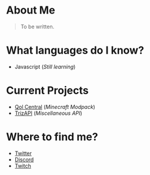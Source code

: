 # About Me
> To be written.

# What languages do I know?
- Javascript (*Still learning*)

# Current Projects
- [Qol Central](https://www.curseforge.com/minecraft/modpacks/qol-central) (*Minecraft Modpack*)
- [TrizAPI](https://api.triz.link/docs) (*Miscellaneous API*)

# Where to find me?
- [Twitter](http://twitter.triz.link)
- [Discord](http://discord.triz.link)
- [Twitch](http://twitch.triz.link)